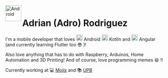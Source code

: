<img align="left" width="auto" height="50" src="https://1000marcas.net/wp-content/uploads/2020/01/Android-logo-600x338.png" alt="Android">

# Adrian (Adro) Rodriguez
I'm a mobile developer that loves
<img src="https://cdn.worldvectorlogo.com/logos/android.svg" width="auto" height="20" />
Android 
<img src="https://www.seyfmark.com/wp-content/uploads/2019/08/kotlin-logo.png" width="auto" height="20" />
Kotlin and
<img src="https://cdn.worldvectorlogo.com/logos/angular-icon.svg" width="auto" height="20" />
Angular (and currently learning Flutter too :sunglasses: )!

Also love anything that has to do with Raspberry, Arduinos, Home Automation and 3D Printing! And of course, love programming memes :satisfied: !!

Currently working at :computer: [Mojix](https://mojix.com) and :books: [UPB](https://www.upb.edu)
